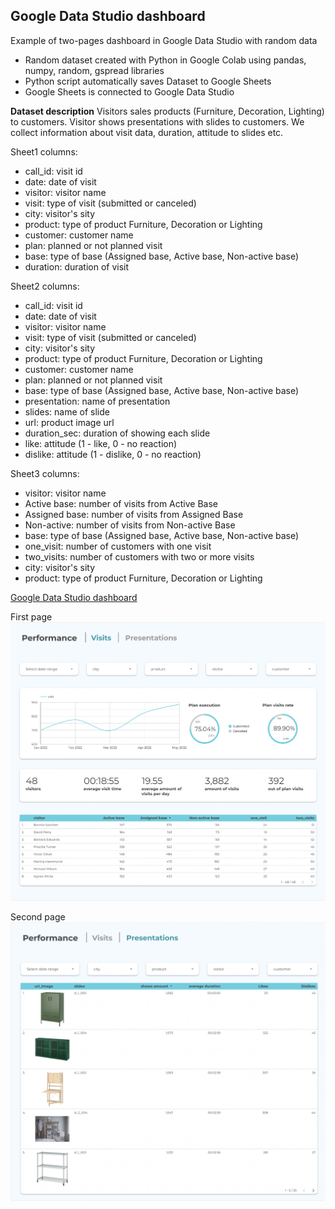 ## Google Data Studio dashboard
Example of two-pages dashboard in Google Data Studio with random data

* Random dataset created with Python in Google Colab using pandas, numpy, random, gspread libraries
* Python script automatically saves Dataset to Google Sheets
* Google Sheets is connected to Google Data Studio

**Dataset description**
Visitors sales products (Furniture, Decoration, Lighting) to customers. Visitor shows presentations with slides to customers. We collect information about visit data, duration, attitude to slides etc.

Sheet1 columns:
- call_id: visit id
- date: date of visit
- visitor: visitor name
- visit: type of visit (submitted or canceled)
- city: visitor's sity
- product: type of product Furniture, Decoration or Lighting
- customer: customer name
- plan: planned or not planned visit
- base: type of base (Assigned base, Active base, Non-active base)
- duration: duration of visit

Sheet2 columns:
- call_id: visit id
- date: date of visit
- visitor: visitor name
- visit: type of visit (submitted or canceled)
- city: visitor's sity
- product: type of product Furniture, Decoration or Lighting
- customer: customer name
- plan: planned or not planned visit
- base: type of base (Assigned base, Active base, Non-active base)
- presentation: name of presentation
- slides: name of slide
- url: product image url
- duration_sec: duration of showing each slide
- like: attitude (1 - like, 0 - no reaction)
- dislike: attitude (1 - dislike, 0 - no reaction)

Sheet3 columns:
- visitor: visitor name
- Active base: number of visits from Active Base
- Assigned base: number of visits from Assigned Base
- Non-active: number of visits from Non-active Base
- base: type of base (Assigned base, Active base, Non-active base)
- one_visit: number of customers with one visit
- two_visits: number of customers with two or more visits
- city: visitor's sity
- product: type of product Furniture, Decoration or Lighting

[Google Data Studio dashboard](https://datastudio.google.com/s/sXa_msaiDgk)

First page
![Image](https://github.com/khamzovich/google_data_studio_dash/raw/main/images/first_page.png)

Second page
![Image](https://github.com/khamzovich/google_data_studio_dash/raw/main/images/second_page.png)

